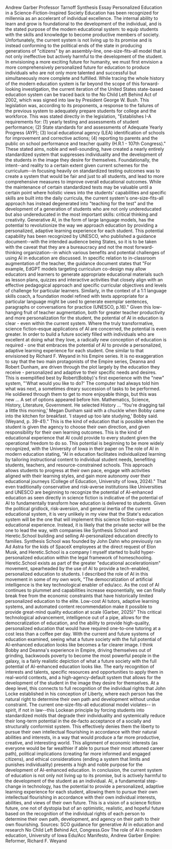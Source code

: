 Andrew Garber
Professor Tarnoff
Synthesis Essay
Personalized Education in a Science-Fiction-Inspired Society
Education has been recognized for millennia as an accelerant of individual excellence. The internal ability to learn and grow is foundational to the development of the individual, and is the stated purpose of the modern educational system: to equip students with the skills and knowledge to become productive members of society. Unfortunately, the current system is not living up to its promise and is instead conforming to the political ends of the state in producing generations of "citizens" by an assembly-line, one-size-fits-all model that is not only ineffective but actively harmful to the development of the student. In envisioning a more exciting future for humanity, we must first envision a more comprehensively personalized future for education to produce individuals who are not only more talented and successful but simultaneously more complete and fulfilled.
While tracing the whole history of the modern education system is far beyond the scope of this forward-looking investigation, the current iteration of the United States state-based education system can be traced back to the No Child Left Behind Act of 2002, which was signed into law by President George W. Bush. This legislation was, according to its proponents, a response to the failures of the previous system to adequately prepare students for college and the workforce. This was stated directly in the legislation, "Establishes I-A requirements for: (1) yearly testing and assessments of student performance; (2) State standards for and assessments of Adequate Yearly Progress (AYP); (3) local educational agency (LEA) identification of schools for improvement and corrective actions; (4) reporting to parents and the public on school performance and teacher quality (H.R.1 - 107th Congress)." These stated aims, noble and well-sounding, have created a nearly entirely standardized system that suppresses individuality and the development of the students in the image they desire for themselves. Foundationally, the intent--and reality to a certain extent given current schemes for the curriculum--in focusing heavily on standardized testing outcomes was to create a system that would be fair and just to all students, and lead to more comprehensive measures to improve overall educational outcomes. While the maintenance of certain standardized tests may be valuable until a certain point where holistic views into the students' capabilities and specific skills are built into the daily curricula, the current system's one-size-fits-all approach has instead degenerated into "teaching for the test" and the development of a generation of students who are not only undereducated but also undereducated in the most important skills: critical thinking and creativity.
Generative AI, in the form of large language models, has the potential to revolutionize the way we approach education by providing a personalized, adaptive learning experience for each student. This potential capability has been recognized by UNESCO, who published a guidance document--with the intended audience being States, so it is to be taken with the caveat that they are a bureaucracy and not the most forward-thinking organization--in which various benefits and potential challenges of using AI in education are discussed. In specific relation to in-classroom augmentation of the teacher, the guidance document states that "For example, EdGPT models targeting curriculum co-design may allow educators and learners to generate appropriate educational materials such as lesson plans, quizzes and interactive activities that closely align with an effective pedagogical approach and specific curricular objectives and levels of challenge for particular learners. Similarly, in the context of a 1:1 language skills coach, a foundation model refined with texts appropriate for a particular language might be used to generate exemplar sentences, paragraphs or conversations for practice (UNESCO, p.16)." Given this low-hanging fruit of teacher augmentation, both for greater teacher productivity and more personalization for the student, the potential of AI in education is clear - even within the current system. Where the truly transformative, science fiction-esque applications of AI are concerned, the potential is even greater. In order to build a future society filled with individuals who are excellent at doing what they love, a radically new conception of education is required - one that embraces the potential of AI to provide a personalized, adaptive learning experience for each student. One similar to that envisioned by Richard F. Weyand in his Empire series.
It is no exaggeration to say that the two main protagonists of the Empire series, Deanna and Robert Dunham, are driven through the plot largely by the education they receive - personalized and adaptive to their specific needs and desires. This is exemplified best by Robert(Bobby)'s first experience with the "new" system, "'What would you like to do?' The computer had always told him what was next, a sometimes dreary succession of tasks to be performed. He soldiered through them to get to more enjoyable things, but this was new ... A set of options appeared before him. Mathematics, Science, History, Literature, Government. He selected History ... 'You're dragging tail a little this morning,' Megan Dunham said with a chuckle when Bobby came into the kitchen for breakfast. 'I stayed up too late studying,' Bobby said. (Weyand, p. 39-41)." This is the kind of education that is possible when the student is given the agency to choose their own direction, and given responsibility for their own learning outcomes. This is the kind of educational experience that AI could provide to every student given the operational freedom to do so. This potential is beginning to be more widely recognized, with the University of Iowa in their paper on The role of AI in modern education stating, "AI in education facilitates individualized learning by tailoring instructional content to individual student needs, benefiting students, teachers, and resource-constrained schools. This approach allows students to progress at their own pace, engage with activities aligned with their learning styles, and gain more autonomy over their educational journeys (College of Education, University of Iowa, 2024)." That even traditionally conservative and risk-averse institutions like Universities and UNESCO are beginning to recognize the potential of AI-enhanced education as seen directly in science fiction is indicative of the potential of AI to fundamentally transform how education is delivered to students.
Given the political gridlock, risk-aversion, and general inertia of the current educational system, it is very unlikely in my view that the State's education system will be the one that will implement this science fiction-esque educational experience. Instead, it is likely that the private sector will be the one to lead the way, with companies like Synthesis School and Heretic.School building and selling AI-personalized education directly to families. Synthesis School was founded by John Dahn who previously ran Ad Astra for the kids of SpaceX employees at the direct request of Elon Musk, and Heretic.School is a company I myself started to build hyper-personalized education within the legal framework of homeschooling. Heretic.School exists as part of the greater "educational accelerationism" movement, spearheaded by the use of AI to provide a tech-enabled, personalized education to students. I described the role of AI in this movement in some of my own work, "The democratization of artificial intelligence is the key technological enabler of edu/acc. As the cost of AI continues to plummet and capabilities increase exponentially, we can finally break free from the economic constraints that have historically limited personalized education to the elite. Low-cost AI tutors, adaptive learning systems, and automated content recommendation make it possible to provide great-mind quality education at scale (Garber, 2025)" This critical technological advancement, intelligence out of a pipe, allows for the democratization of education, and the ability to provide high-quality, personalized education that would have required one-to-one tutoring at a cost less than a coffee per day.
With the current and future systems of education examined, seeing what a future society with the full potential of AI-enhanced education looks like becomes a far clearer image. I think Bobby and Deanna's experience in Empire, driving themselves out of grinding, backwoods poverty to become the most powerful people in the galaxy, is a fairly realistic depiction of what a future society with the full potential of AI-enhanced education looks like. The early recognition of interests and talents, specific resources and opportunities to apply them in real-world contexts, and a high-agency-default system that allows for the development of the student in the image they desire for themselves. At a deep level, this connects to full recognition of the individual rights that John Locke established in his conception of Liberty, where each person has the natural right to determine their own path and development without undue constraint. The current one-size-fits-all educational model violates-- in spirit, if not in law--this Lockean principle by forcing students into standardized molds that degrade their individuality and systemically reduce their long-term potential in the de-facto acceptance of a socially and structurally conformist system. This effectively denies them the liberty to pursue their own intellectual flourishing in accordance with their natural abilities and interests, in a way that would produce a far more productive, creative, and interesting world. This alignment of economic interests (as everyone would be far wealthier if able to pursue their most attuned career path), political implications (creating far more informed and engaged citizens), and ethical considerations (ending a system that limits and punishes individuality) presents a high and noble purpose for the development of AI-enhanced education.
In conclusion, the current system of education is not only not living up to its promise, but is actively harmful to the development of the student as an individual. AI, a fundamental step-change in technology, has the potential to provide a personalized, adaptive learning experience for each student, allowing them to pursue their own intellectual flourishing in accordance with their own individual interests, abilities, and views of their own future. This is a vision of a science fiction future, one not of dystopia but of an optimistic, realistic, and hopeful future based on the recognition of the individual rights of each person to determine their own path, development, and agency on their path to their own flourishing.
Sources:
SCO guidance for generative AI in education and research
No Child Left Behind Act, Congress.Gov
The role of AI in modern education, University of Iowa
Edu/Acc Manifesto, Andrew Garber
Empire: Reformer, Richard F. Weyand
